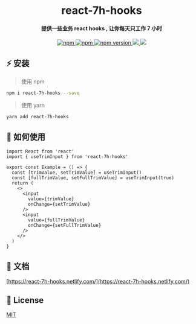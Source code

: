 
<h1 align="center">
react-7h-hooks
</h1>

<h4 align="center">
提供一些业务 react hooks , 让你每天只工作 7 小时
</h4>

<p align="center">
  <a href="https://www.npmjs.com/package/react-7h-hooks" title="npm">
    <img src="https://img.shields.io/npm/dm/react-7h-hooks.svg?style=flat-square" alt="npm">
  </a>
  <a href="https://www.npmjs.com/package/react-7h-hooks" title="npm">
    <img src="https://img.shields.io/npm/l/react-7h-hooks.svg?style=flat-square" alt="npm">
  </a>
   <a href="https://badge.fury.io/js/react--7h-hooks" title="npm">
    <img src="https://img.shields.io/npm/v/react-7h-hooks.svg?style=flat-square" alt="npm version">
  </a>
  <a href="https://codecov.io/gh/lijinke666/react-7h-hooks">
    <img src="https://codecov.io/gh/lijinke666/react-7h-hooks/branch/master/graph/badge.svg" />
  </a>
  <a href="https://app.netlify.com/sites/react-7h-hooks/deploys">
    <img src="https://api.netlify.com/api/v1/badges/216fcb8a-7c65-47f1-a1eb-040dbaeb4548/deploy-status" />
  </a>
</p>

 ## :zap: 安装

> 使用 npm

```bash
npm i react-7h-hooks --save
```

> 使用 yarn

```bash
yarn add react-7h-hooks
```

## :book: 如何使用

```tsx
import React from 'react'
import { useTrimInput } from 'react-7h-hooks'

export const Example = () => {
  const [trimValue, setTrimValue] = useTrimInput()
  const [fullTrimValue, setFullTrimValue] = useTrimInput(true)
  return (
    <>
      <input
        value={trimValue}
        onChange={setTrimValue}
      />
      <input
        value={fullTrimValue}
        onChange={setFullTrimValue}
      />
    </>
  )
}
```

## :metal: 文档

[https://react-7h-hooks.netlify.com/](https://react-7h-hooks.netlify.com/)

## :page_facing_up: License

[MIT](https://github.com/lijinke666/react-7h-hooks/blob/master/LICENSE)
